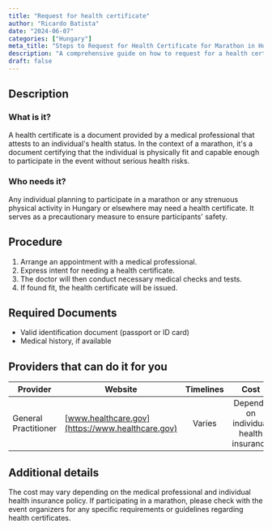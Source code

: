 ```yaml
---
title: "Request for health certificate"
author: "Ricardo Batista"
date: "2024-06-07"
categories: ["Hungary"]
meta_title: "Steps to Request for Health Certificate for Marathon in Hungary"
description: "A comprehensive guide on how to request for a health certificate, including the necessary steps and key information needed."
draft: false
---
```


## Description
### What is it?
A health certificate is a document provided by a medical professional that attests to an individual's health status. In the context of a marathon, it's a document certifying that the individual is physically fit and capable enough to participate in the event without serious health risks.

### Who needs it?
Any individual planning to participate in a marathon or any strenuous physical activity in Hungary or elsewhere may need a health certificate. It serves as a precautionary measure to ensure participants' safety.

## Procedure

1. Arrange an appointment with a medical professional. 
2. Express intent for needing a health certificate. 
3. The doctor will then conduct necessary medical checks and tests. 
4. If found fit, the health certificate will be issued.

## Required Documents

* Valid identification document (passport or ID card)
* Medical history, if available

## Providers that can do it for you

| Provider        |     Website              |        Timelines       |       Cost      |
| -------------- | ---------------------- |  :---------------:      | :-------------: |
| General Practitioner | [www.healthcare.gov](https://www.healthcare.gov) |    Varies   |  Depends on individual health insurance |

## Additional details

The cost may vary depending on the medical professional and individual health insurance policy. If participating in a marathon, please check with the event organizers for any specific requirements or guidelines regarding health certificates.